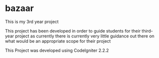 # bazaar
This is my 3rd year project

This project has been developed in order to guide students for their third-year project
as currently there is currently very little guidance out there on what would be an appropriate scope for their project

This Project was developed using CodeIgniter 2.2.2
